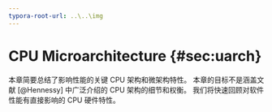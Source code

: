 ```yaml
---
typora-root-url: ..\..\img
---
```


# CPU Microarchitecture {#sec:uarch}

本章简要总结了影响性能的关键 CPU 架构和微架构特性。 本章的目标不是涵盖文献 [@Hennessy] 中广泛介绍的 CPU 架构的细节和权衡。 我们将快速回顾对软件性能有直接影响的 CPU 硬件特性。
